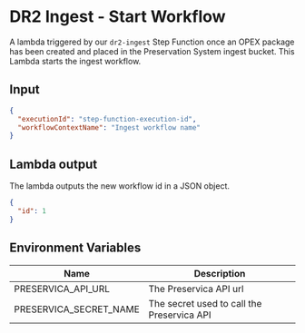# DR2 Ingest - Start Workflow

A lambda triggered by our `dr2-ingest` Step Function once an OPEX package has been created and placed in the Preservation System ingest bucket. This Lambda starts the ingest workflow.

## Input
```json
{
  "executionId": "step-function-execution-id",
  "workflowContextName": "Ingest workflow name"
}
```

## Lambda output
The lambda outputs the new workflow id in a JSON object.
```json
{
  "id": 1
}
```

## Environment Variables

| Name                   | Description                                |
|------------------------|--------------------------------------------|
| PRESERVICA_API_URL     | The Preservica API  url                    |
| PRESERVICA_SECRET_NAME | The secret used to call the Preservica API |
